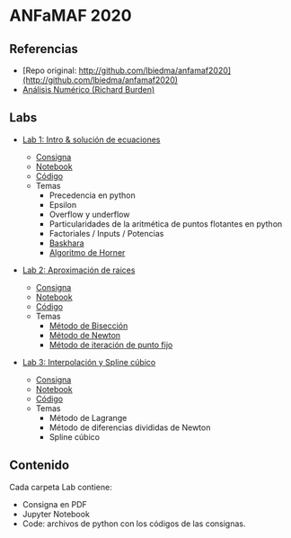# ANFaMAF 2020

## Referencias

- [Repo original: http://github.com/lbiedma/anfamaf2020](http://github.com/lbiedma/anfamaf2020)
- [Análisis Numérico (Richard Burden)](https://www.academia.edu/40157817/ANÁLISIS_NUMÉRICO_-_Richard_Burden_10ma._edición)

## Labs
- [Lab 1: Intro & solución de ecuaciones](Labs/Lab%201)
    - [Consigna](Labs/Lab%201/Consigna.pdf)
    - [Notebook](Labs/Lab%201/Lab%201.ipynb)
    - [Código](Labs/Lab%201/Code)
    - Temas
        - Precedencia en python
        - Epsilon
        - Overflow y underflow
        - Particularidades de la aritmética de puntos flotantes en python
        - Factoriales / Inputs / Potencias
        - [Baskhara](https://es.wikipedia.org/wiki/Deducción_de_la_fórmula_de_Bhaskara)
        - [Algoritmo de Horner](https://en.wikipedia.org/wiki/Horner%27s_method)

- [Lab 2: Aproximación de raices](Labs/Lab%202)
    - [Consigna](Labs/Lab%202/Consigna.pdf)
    - [Notebook](Labs/Lab%202/Lab%2002.ipynb)
    - [Código](Labs/Lab%202/Code)
    - Temas
        - [Método de Bisección](https://es.wikipedia.org/wiki/Método_de_bisección)
        - [Método de Newton](https://en.wikipedia.org/wiki/Newton%27s_method) 
        - [Método de iteración de punto fijo](https://es.wikipedia.org/wiki/Método_del_punto_fijo)

- [Lab 3: Interpolación y Spline cúbico](Labs/Lab%201)
    - [Consigna](Labs/Lab%203/Consigna.pdf)
    - [Notebook](Labs/Lab%203/Lab%203.ipynb)
    - [Código](Labs/Lab%203/Code)
    - Temas
        - Método de Lagrange
        - Método de diferencias divididas de Newton
        - Spline cúbico

## Contenido

Cada carpeta Lab contiene:

- Consigna en PDF
- Jupyter Notebook
- Code: archivos de python con los códigos de las consignas.
